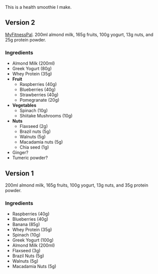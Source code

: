 This is a health smoothie I make.


## Version 2

[MyFitnessPal](https://www.myfitnesspal.com/food/diary/ejclowes?date=2024-01-30). 200ml almond milk, 165g fruits, 100g yogurt, 13g nuts, and 25g protein powder.

### Ingredients
- Almond Milk (200ml)
- Greek Yogurt (80g)
- Whey Protein (35g)
- **Fruit**
	- Raspberries (40g)
	- Blueberries (40g)
	- Strawberries (40g)
	- Pomegranate (20g)
- **Vegetables**
	- Spinach (10g)
	- Shiitake Mushrooms (10g)
- **Nuts**
	- Flaxseed (2g)
	- Brazil nuts (5g)
	- Walnuts (5g)
	- Macadamia nuts (5g)
	- Chia seed (1g)
- Ginger?
- Tumeric powder?

## Version 1

200ml almond milk, 165g fruits, 100g yogurt, 13g nuts, and 35g protein powder.

### Ingredients
- Raspberries (40g)
- Blueberries (40g)
- Banana (85g)
- Whey Protein (35g)
- Spinach (10g)
- Greek Yogurt (100g)
- Almond Milk (200ml)
- Flaxseed (3g)
- Brazil Nuts (5g)
- Walnuts (5g)
- Macadamia Nuts (5g)